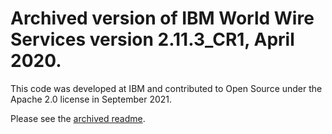 # Archived version of IBM World Wire Services version 2.11.3_CR1, April 2020.

This code was developed at IBM and contributed to Open Source under the Apache 2.0 license in September 2021.

Please see the [archived readme](README_ARCHIVED.md).

